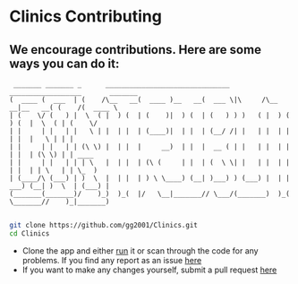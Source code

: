 # Clinics Contributing

## We encourage contributions. Here are some ways you can do it:

```
 _______ _______ _      _______________________________         __________________       _______ 
(  ____ (  ___  | (    /\__   __(  ____ )__   __(  ___ \|\     /\__   __|__   __( (    /(  ____ \
| (    \/ (   ) |  \  ( |  ) (  | (    )|  ) (  | (   ) ) )   ( |  ) (     ) (  |  \  ( | (    \/
| |     | |   | |   \ | |  | |  | (____)|  | |  | (__/ /| |   | |  | |     | |  |   \ | | |      
| |     | |   | | (\ \) |  | |  |     __)  | |  |  __ ( | |   | |  | |     | |  | (\ \) | | ____ 
| |     | |   | | | \   |  | |  | (\ (     | |  | (  \ \| |   | |  | |     | |  | | \   | | \_  )
| (____/\ (___) | )  \  |  | |  | ) \ \____) (__| )___) ) (___) |  | |  ___) (__| )  \  | (___) |
(_______(_______)/    )_)  )_(  |/   \__|_______// \___/(_______)  )_(  \_______//    )_|_______)
                                                                                                 
```

```bash
git clone https://github.com/gg2001/Clinics.git
cd Clinics
```
* Clone the app and either [run](https://github.com/gg2001/Clinics/blob/master/RUN.md) it or scan through the code for any problems. If you find any report as an issue [here](https://github.com/gg2001/Clinics/issues)
* If you want to make any changes yourself, submit a pull request [here](https://github.com/gg2001/Clinics/pulls)